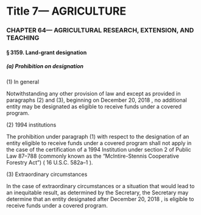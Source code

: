 
# Title 7— AGRICULTURE
### CHAPTER 64— AGRICULTURAL RESEARCH, EXTENSION, AND TEACHING
#### § 3159. Land-grant designation
##### (a) Prohibition on designation

(1) In general

Notwithstanding any other provision of law and except as provided in paragraphs (2) and (3), beginning on December 20, 2018 , no additional entity may be designated as eligible to receive funds under a covered program.

(2) 1994 institutions

The prohibition under paragraph (1) with respect to the designation of an entity eligible to receive funds under a covered program shall not apply in the case of the certification of a 1994 Institution under section 2 of Public Law 87–788 (commonly known as the “McIntire-Stennis Cooperative Forestry Act”) ( 16 U.S.C. 582a–1 ).

(3) Extraordinary circumstances

In the case of extraordinary circumstances or a situation that would lead to an inequitable result, as determined by the Secretary, the Secretary may determine that an entity designated after December 20, 2018 , is eligible to receive funds under a covered program.
